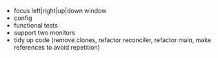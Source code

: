 - focus left|right|up|down window
- config
- functional tests
- support two monitors
- tidy up code (remove clones, refactor reconciler, refactor main, make references to avoid repetition)
